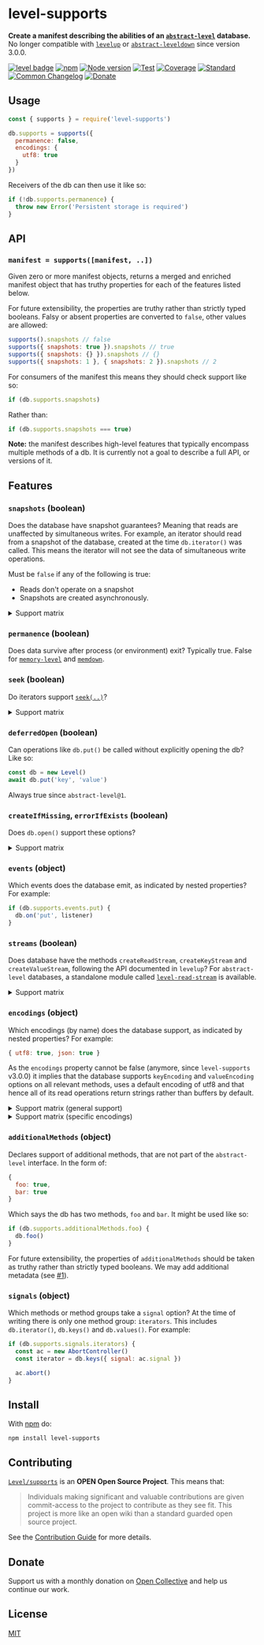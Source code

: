 # level-supports

**Create a manifest describing the abilities of an [`abstract-level`](https://github.com/Level/abstract-level) database.** No longer compatible with [`levelup`](https://github.com/Level/levelup) or [`abstract-leveldown`](https://github.com/Level/abstract-leveldown) since version 3.0.0.

[![level badge][level-badge]](https://github.com/Level/awesome)
[![npm](https://img.shields.io/npm/v/level-supports.svg)](https://www.npmjs.com/package/level-supports)
[![Node version](https://img.shields.io/node/v/level-supports.svg)](https://www.npmjs.com/package/level-supports)
[![Test](https://img.shields.io/github/workflow/status/Level/supports/Test?label=test)](https://github.com/Level/supports/actions/workflows/test.yml)
[![Coverage](https://img.shields.io/codecov/c/github/Level/supports?label=\&logo=codecov\&logoColor=fff)](https://codecov.io/gh/Level/supports)
[![Standard](https://img.shields.io/badge/standard-informational?logo=javascript\&logoColor=fff)](https://standardjs.com)
[![Common Changelog](https://common-changelog.org/badge.svg)](https://common-changelog.org)
[![Donate](https://img.shields.io/badge/donate-orange?logo=open-collective\&logoColor=fff)](https://opencollective.com/level)

## Usage

```js
const { supports } = require('level-supports')

db.supports = supports({
  permanence: false,
  encodings: {
    utf8: true
  }
})
```

Receivers of the db can then use it like so:

```js
if (!db.supports.permanence) {
  throw new Error('Persistent storage is required')
}
```

## API

### `manifest = supports([manifest, ..])`

Given zero or more manifest objects, returns a merged and enriched manifest object that has truthy properties for each of the features listed below.

For future extensibility, the properties are truthy rather than strictly typed booleans. Falsy or absent properties are converted to `false`, other values are allowed:

```js
supports().snapshots // false
supports({ snapshots: true }).snapshots // true
supports({ snapshots: {} }).snapshots // {}
supports({ snapshots: 1 }, { snapshots: 2 }).snapshots // 2
```

For consumers of the manifest this means they should check support like so:

```js
if (db.supports.snapshots)
```

Rather than:

```js
if (db.supports.snapshots === true)
```

**Note:** the manifest describes high-level features that typically encompass multiple methods of a db. It is currently not a goal to describe a full API, or versions of it.

## Features

### `snapshots` (boolean)

Does the database have snapshot guarantees? Meaning that reads are unaffected by simultaneous writes. For example, an iterator should read from a snapshot of the database, created at the time `db.iterator()` was called. This means the iterator will not see the data of simultaneous write operations.

Must be `false` if any of the following is true:

- Reads don't operate on a snapshot
- Snapshots are created asynchronously.

<details>
<summary>Support matrix</summary>

| Module               | Snapshot guarantee          |
| :------------------- | :-------------------------- |
| `classic-level`      | ✅                           |
| `memory-level`       | ✅                           |
| `browser-level`      | ❌                           |
| `rocks-level`        | ✅                           |
| `leveldown`          | ✅                           |
| `rocksdb`            | ✅                           |
| `memdown`            | ✅                           |
| `level-js`           | ✅ (by buffering)            |
| `encoding-down`      | ✅                           |
| `deferred-leveldown` | ✅                           |
| `levelup`            | ✅                           |
| `level-packager`     | ✅                           |
| `level`              | ✅                           |
| `level-mem`          | ✅                           |
| `level-rocksdb`      | ✅                           |
| `subleveldown`       | ✅                           |
| `multileveldown`     | ✅ (unless `retry` is true)  |
| `level-party`        | ❌ (unless `retry` is false) |

</details>

### `permanence` (boolean)

Does data survive after process (or environment) exit? Typically true. False for [`memory-level`](https://github.com/Level/memory-level) and [`memdown`](https://github.com/Level/memdown).

### `seek` (boolean)

Do iterators support [`seek(..)`](https://github.com/Level/abstract-level/#iteratorseektarget-options)?

<details>
<summary>Support matrix</summary>

| Module               | Support |
| :------------------- | :------ |
| `abstract-level`     | ✅ 1.0.0 |
| `classic-level`      | ✅ 1.0.0 |
| `memory-level`       | ✅ 1.0.0 |
| `browser-level`      | ✅ 1.0.0 |
| `rocks-level`        | ✅ 1.0.0 |
| `abstract-leveldown` | ✅ 6.0.0 |
| `leveldown`          | ✅ 1.2.0 |
| `rocksdb`            | ✅ 1.0.0 |
| `memdown`            | ✅ 4.1.0 |
| `level-js`           | ❌       |
| `encoding-down`      | ✅ 6.1.0 |
| `deferred-leveldown` | ✅ 5.1.0 |
| `levelup`            | ✅ n/a   |
| `level-packager`     | ✅ n/a   |
| `level`              | ✅ 8.0.0 |
| `level-mem`          | ✅ 4.0.0 |
| `level-rocksdb`      | ✅ 1.0.0 |
| `subleveldown`       | ✅ 4.1.0 |
| `multileveldown`     | ❌       |
| `level-party`        | ❌       |

</details>

### `deferredOpen` (boolean)

Can operations like `db.put()` be called without explicitly opening the db? Like so:

```js
const db = new Level()
await db.put('key', 'value')
```

Always true since `abstract-level@1`.

### `createIfMissing`, `errorIfExists` (boolean)

Does `db.open()` support these options?

<details>
<summary>Support matrix</summary>

| Module          | Support |
| :-------------- | :------ |
| `classic-level` | ✅       |
| `rocks-level`   | ✅       |
| `memory-level`  | ❌       |
| `browser-level` | ❌       |
| `leveldown`     | ✅       |
| `rocksdb`       | ✅       |
| `memdown`       | ❌       |
| `level-js`      | ❌       |

</details>

### `events` (object)

Which events does the database emit, as indicated by nested properties? For example:

```js
if (db.supports.events.put) {
  db.on('put', listener)
}
```

### `streams` (boolean)

Does database have the methods `createReadStream`, `createKeyStream` and `createValueStream`, following the API documented in `levelup`? For `abstract-level` databases, a standalone module called [`level-read-stream`](https://github.com/Level/read-stream) is available.

<details>
<summary>Support matrix</summary>

| Module                              | Support |
| :---------------------------------- | :------ |
| `abstract-level` and dependents     | ❌       |
| `abstract-leveldown` and dependents | ❌       |
| `levelup`                           | ✅       |
| `level-packager`                    | ✅       |
| `level`                             | ✅       |
| `level-mem`                         | ✅       |
| `level-rocksdb`                     | ✅       |
| `subleveldown`                      | ✅       |
| `multileveldown`                    | ✅       |
| `level-party`                       | ✅       |

</details>

### `encodings` (object)

Which encodings (by name) does the database support, as indicated by nested properties? For example:

```js
{ utf8: true, json: true }
```

As the `encodings` property cannot be false (anymore, since `level-supports` v3.0.0) it implies that the database supports `keyEncoding` and `valueEncoding` options on all relevant methods, uses a default encoding of utf8 and that hence all of its read operations return strings rather than buffers by default.

<details>
<summary>Support matrix (general support)</summary>

_This matrix just indicates general support of encodings as a feature, not that the listed modules support the `encodings` property exactly as described above, which only works on `abstract-level` databases._

| Module                                 | Support |
| :------------------------------------- | :------ |
| `abstract-level` (and dependents)      | ✅       |
| `abstract-leveldown`  (and dependents) | ❌       |
| `encoding-down`                        | ✅       |
| `levelup`                              | ✅       |
| `level-packager`                       | ✅       |
| `level`                                | ✅       |
| `level-mem`                            | ✅       |
| `level-rocksdb`                        | ✅       |
| `subleveldown`                         | ✅       |
| `multileveldown`                       | ✅       |
| `level-party`                          | ✅       |

</details>

<details>
<summary>Support matrix (specific encodings)</summary>

_This matrix lists which encodings are supported as indicated by e.g. `db.supports.encodings.utf8`. Encodings that encode to another (like how `'json'` encodes to `'utf8'`) are excluded here, though they are present in `db.supports.encodings`._

| Module          | `'utf8'`      | `'buffer'`    | `'view'`      |
| :-------------- | :------------ | :------------ | :------------ |
| `classic-level` | ✅             | ✅             | ✅ <sup>1<sup> |
| `memory-level`  | ✅ <sup>2<sup> | ✅ <sup>2<sup> | ✅ <sup>2<sup> |
| `browser-level` | ✅ <sup>1<sup> | ✅ <sup>1<sup> | ✅             |
| `rocks-level`   | ✅             | ✅             | ✅ <sup>1<sup> |
| `level@8`       | ✅ <sup>3<sup> | ✅ <sup>3<sup> | ✅ <sup>3<sup> |

<small>

1. Transcoded (which may have a performance impact).
2. Can be controlled via `storeEncoding` option.
3. Whether it's transcoded depends on environment (Node.js or browser).

</small>

</details>

### `additionalMethods` (object)

Declares support of additional methods, that are not part of the `abstract-level` interface. In the form of:

```js
{
  foo: true,
  bar: true
}
```

Which says the db has two methods, `foo` and `bar`. It might be used like so:

```js
if (db.supports.additionalMethods.foo) {
  db.foo()
}
```

For future extensibility, the properties of `additionalMethods` should be taken as truthy rather than strictly typed booleans. We may add additional metadata (see [#1](https://github.com/Level/supports/issues/1)).

### `signals` (object)

Which methods or method groups take a `signal` option? At the time of writing there is only one method group: `iterators`. This includes `db.iterator()`, `db.keys()` and `db.values()`. For example:

```js
if (db.supports.signals.iterators) {
  const ac = new AbortController()
  const iterator = db.keys({ signal: ac.signal })

  ac.abort()
}
```

## Install

With [npm](https://npmjs.org) do:

```
npm install level-supports
```

## Contributing

[`Level/supports`](https://github.com/Level/supports) is an **OPEN Open Source Project**. This means that:

> Individuals making significant and valuable contributions are given commit-access to the project to contribute as they see fit. This project is more like an open wiki than a standard guarded open source project.

See the [Contribution Guide](https://github.com/Level/community/blob/master/CONTRIBUTING.md) for more details.

## Donate

Support us with a monthly donation on [Open Collective](https://opencollective.com/level) and help us continue our work.

## License

[MIT](LICENSE)

[level-badge]: https://leveljs.org/img/badge.svg
